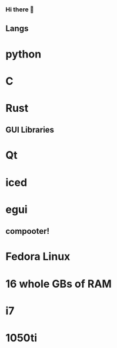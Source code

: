 ### Hi there 👋

## Langs
# python
# C
# Rust

## GUI Libraries
# Qt
# iced
# egui

## compooter!
# Fedora Linux
# 16 whole GBs of RAM
# i7
# 1050ti

